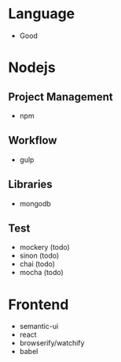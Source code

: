 # Language
- Good

# Nodejs
## Project Management
- npm
## Workflow
- gulp
## Libraries
- mongodb
## Test
- mockery (todo)
- sinon (todo)
- chai (todo)
- mocha (todo)

# Frontend
- semantic-ui
- react
- browserify/watchify
- babel
